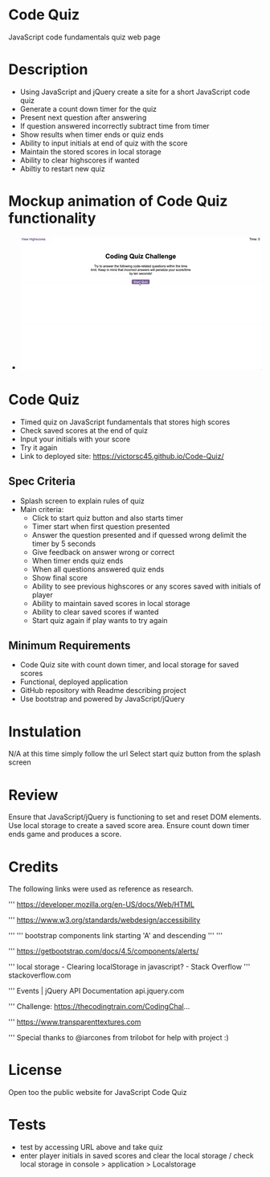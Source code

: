 # Code Quiz

JavaScript code fundamentals quiz web page

# Description
* Using JavaScript and jQuery create a site for a short JavaScript code quiz
* Generate a count down timer for the quiz
* Present next question after answering 
* If question answered incorrectly subtract time from timer
* Show results when timer ends or quiz ends
* Ability to input initials at end of quiz with the score
* Maintain the stored scores in local storage
* Ability to clear highscores if wanted
* Abiltiy to restart new quiz

# Mockup animation of Code Quiz functionality

* <img src="Assets/04-web-apis-homework-demo.gif" width="600px" >

# Code Quiz

* Timed quiz on JavaScript fundamentals that stores high scores
* Check saved scores at the end of quiz
* Input your initials with your score
* Try it again
* Link to deployed site: https://victorsc45.github.io/Code-Quiz/

## Spec Criteria
* Splash screen to explain rules of quiz
* Main criteria:
    * Click to start quiz button and also starts timer
    * Timer start when first question presented
    * Answer the question presented and if quessed wrong delimit the timer by 5 seconds
    * Give feedback on answer wrong or correct
    * When timer ends quiz ends
    * When all questions answered quiz ends
    * Show final score
    * Ability to see previous highscores or any scores saved with initials of player
    * Ability to maintain saved scores in local storage
    * Ability to clear saved scores if wanted
    * Start quiz again if play wants to try again

## Minimum Requirements
* Code Quiz site with count down timer, and local storage for saved scores
* Functional, deployed application
* GitHub repository with Readme describing project
* Use bootstrap and powered by JavaScript/jQuery

# Instulation
N/A at this time simply follow the url Select start quiz button from the splash screen

# Review
Ensure that JavaScript/jQuery is functioning to set and reset DOM elements. Use local storage to create a saved score area. Ensure count down timer ends game and produces a score. 

# Credits

The following links were used as reference as research.

''' https://developer.mozilla.org/en-US/docs/Web/HTML

''' https://www.w3.org/standards/webdesign/accessibility

''' ''' bootstrap components link starting 'A' and descending ''' '''

''' https://getbootstrap.com/docs/4.5/components/alerts/

''' local storage - Clearing localStorage in javascript? - Stack Overflow
''' stackoverflow.com

''' Events | jQuery API Documentation  api.jquery.com

''' Challenge: https://thecodingtrain.com/CodingChal...

''' https://www.transparenttextures.com

''' Special thanks to @iarcones from trilobot for help with project :)

# License
Open too the public website for JavaScript Code Quiz

# Tests
* test by accessing URL above and take quiz
* enter player initials in saved scores and clear the local storage / check local storage in console > application > Localstorage
